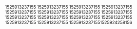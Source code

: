1525913237155
1525913237155
1525913237155
1525913237155
1525913237155
1525913237155
1525913237155
1525913237155
1525913237155
1525913237155
1525913237155
1525913237155
1525913237155
1525913237155
15259132371551525924258156